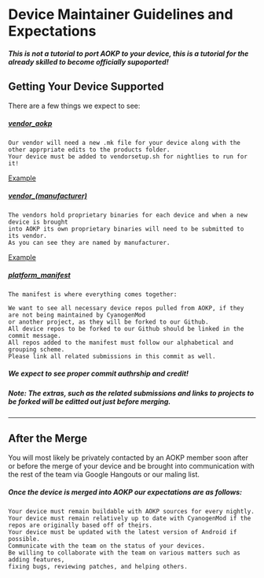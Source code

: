 # Device Maintainer Guidelines and Expectations

##### This is not a tutorial to port AOKP to your device, this is a tutorial for the already skilled to become officially supoported!

Getting Your Device Supported
---

There are a few things we expect to see:

##### [vendor_aokp](https://github.com/AOKP/vendor_aokp)
```
Our vendor will need a new .mk file for your device along with the other apprpriate edits to the products folder.
Your device must be added to vendorsetup.sh for nightlies to run for it!
```
[Example](https://github.com/AOKP/vendor_aokp/commit/4e45c7351eb49561283080dd94c311e27f61dd8d)

##### [vendor_(manufacturer)](https://github.com/AOKP?query=vendor_)
```
The vendors hold proprietary binaries for each device and when a new device is brought
into AOKP its own proprietary binaries will need to be submitted to its vendor.
As you can see they are named by manufacturer.
```
[Example](https://github.com/AOKP/vendor_htc/commit/e4009c6c072e237af8fe16e7689087c7b5db7620)

##### [platform_manifest](https://github.com/AOKP/platform_manifest.git)
```
The manifest is where everything comes together:

We want to see all necessary device repos pulled from AOKP, if they are not being maintained by CyanogenMod
or another project, as they will be forked to our Github.
All device repos to be forked to our Github should be linked in the commit message.
All repos added to the manifest must follow our alphabetical and grouping scheme.
Please link all related submissions in this commit as well.
```

##### *We expect to see proper commit authrship and credit*!

##### Note: The extras, such as the related submissions and links to projects to be forked will be editted out just before merging.

***

After the Merge
---

You will most likely be privately contacted by an AOKP member soon after or before
the merge of your device and be brought into communication with the rest of the
team via Google Hangouts or our maling list.

##### Once the device is merged into AOKP our expectations are as follows:

```
Your device must remain buildable with AOKP sources for every nightly.
Your device must remain relatively up to date with CyanogenMod if the repos are originally based off of theirs.
Your device must be updated with the latest version of Android if possible.
Communicate with the team on the status of your devices.
Be willing to collaborate with the team on various matters such as adding features,
fixing bugs, reviewing patches, and helping others.
```

